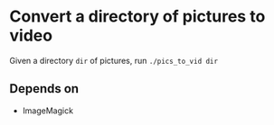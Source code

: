 # Convert a directory of pictures to video

Given a directory `dir` of pictures, run `./pics_to_vid dir`

## Depends on
 - ImageMagick
